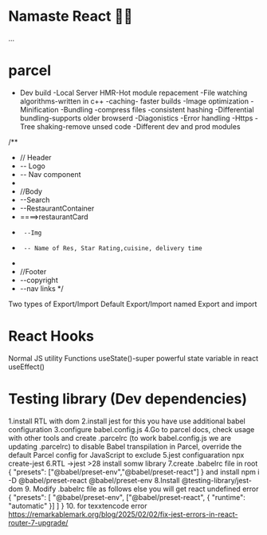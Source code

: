 # Namaste React 🐦‍🔥

...
# parcel
- Dev build
-Local Server
HMR-Hot module repacement
-File watching algorithms-written in c++
-caching- faster builds
-Image optimization
-Minification
-Bundling
-compress files
-consistent hashing
-Differential bundling-supports older browserd
-Diagonistics
-Error handling
-Https
-Tree shaking-remove unsed code
-Different dev and prod modules

/**
 * // Header
 * -- Logo
 * -- Nav component
 *
 * //Body
 * --Search
 * --RestaurantContainer
 *  ====>restaurantCard
 *      --Img
 *      -- Name of Res, Star Rating,cuisine, delivery time
 *
 * //Footer
 * --copyright
 * --nav links
 */

Two types of Export/Import
Default Export/Import
named Export and import

# React Hooks
Normal JS utility Functions
useState()-super powerful state variable in react
useEffect()


# Testing library (Dev dependencies)
1.install RTL with dom
2.install jest for this you have use additional babel configuration
3.configure babel.config.js
4.Go to parcel docs, check usage with other tools and create .parcelrc 
(to work babel.config.js we are updating .parcelrc) to disable Babel transpilation in Parcel, override the default Parcel config for JavaScript to exclude
5.jest configuaration npx create-jest
6.RTL ->jest >28 install somw library
7.create .babelrc file in root 
{
  "presets": ["@babel/preset-env","@babel/preset-react"]
}
and install npm i -D @babel/preset-react @babel/preset-env
8.Install @testing-library/jest-dom
9. Modify .babelrc file as follows else you will get react undefined error
{
  "presets": [
        "@babel/preset-env",
        ["@babel/preset-react", { "runtime": "automatic" }]
      ]
}
10. for texxtencode error
https://remarkablemark.org/blog/2025/02/02/fix-jest-errors-in-react-router-7-upgrade/
